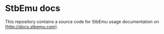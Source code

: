 # StbEmu docs

This repository contains a source code for StbEmu usage documentation on [http://docs.stbemu.com].
